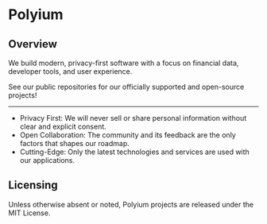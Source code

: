 # Polyium

## Overview

We build modern, privacy-first software with a focus on financial data, developer tools, and user experience.

See our public repositories for our officially supported and open-source projects!

---

- Privacy First: We will never sell or share personal information without clear and explicit consent.
- Open Collaboration: The community and its feedback are the only factors that shapes our roadmap.
- Cutting-Edge: Only the latest technologies and services are used with our applications.

## Licensing

Unless otherwise absent or noted, Polyium projects are released under the MIT License.
